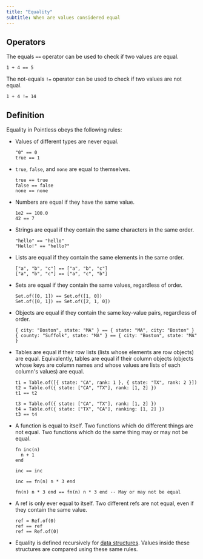 ```yaml
---
title: "Equality"
subtitle: When are values considered equal
---
```


## Operators

The equals `==` operator can be used to check if two values are equal.

```ptls
1 + 4 == 5
```

The not-equals `!=` operator can be used to check if two values are not equal.

```ptls
1 + 4 != 14
```

## Definition

Equality in Pointless obeys the following rules:

- Values of different types are never equal.

  ```ptls
  "0" == 0
  true == 1
  ```

- `true`, `false`, and `none` are equal to themselves.

  ```ptls
  true == true
  false == false
  none == none
  ```

- Numbers are equal if they have the same value.

  ```ptls
  1e2 == 100.0
  42 == 7
  ```

- Strings are equal if they contain the same characters in the same order.

  ```ptls
  "hello" == "hello"
  "Hello!" == "hello?"
  ```

- Lists are equal if they contain the same elements in the same order.

  ```ptls
  ["a", "b", "c"] == ["a", "b", "c"]
  ["a", "b", "c"] == ["a", "c", "b"]
  ```

- Sets are equal if they contain the same values, regardless of order.

  ```ptls
  Set.of([0, 1]) == Set.of([1, 0])
  Set.of([0, 1]) == Set.of([2, 1, 0])
  ```

- Objects are equal if they contain the same key-value pairs, regardless of
  order.

  ```ptls
  { city: "Boston", state: "MA" } == { state: "MA", city: "Boston" }
  { county: "Suffolk", state: "MA" } == { city: "Boston", state: "MA" }
  ```

- Tables are equal if their row lists (lists whose elements are row objects) are
  equal. Equivalently, tables are equal if their column objects (objects whose
  keys are column names and whose values are lists of each column's values) are
  equal.

  ```ptls
  t1 = Table.of([{ state: "CA", rank: 1 }, { state: "TX", rank: 2 }])
  t2 = Table.of({ state: ["CA", "TX"], rank: [1, 2] })
  t1 == t2

  t3 = Table.of({ state: ["CA", "TX"], rank: [1, 2] })
  t4 = Table.of({ state: ["TX", "CA"], ranking: [1, 2] })
  t3 == t4
  ```

- A function is equal to itself. Two functions which do different things are not
  equal. Two functions which do the same thing may or may not be equal.

  ```ptls
  fn inc(n)
    n + 1
  end

  inc == inc

  inc == fn(n) n * 3 end

  fn(n) n * 3 end == fn(n) n * 3 end -- May or may not be equal
  ```

- A ref is only ever equal to itself. Two different refs are not equal, even if
  they contain the same value.

  ```ptls
  ref = Ref.of(0)
  ref == ref
  ref == Ref.of(0)
  ```

- Equality is defined recursively for
  [data structures](../misc#data-structures). Values inside these structures are
  compared using these same rules.
